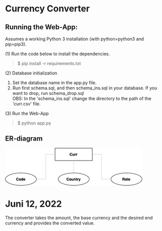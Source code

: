 # Currency Converter
## Running the Web-App:

Assumes a working Python 3 installation (with python=python3 and pip=pip3).

(1) Run the code below to install the dependencies.

>$ pip install -r requirements.txt

(2) Database initialization
1. Set the database name in the app.py file.
2. Run first schema.sql, and then schema_ins.sql in your database. If you want to drop, run schema_drop.sql \
OBS: In the 'schema_ins.sql' change the directory to the path of the 'curr.csv' file.

(3) Run the Web-App
>$ python app.py

## ER-diagram

![alt text](https://github.com/Rasmushoy/currency_converter/blob/main/Er_Currency.png)


# Juni 12, 2022
The converter takes the amount, the base currency and the desired end currency and provides the converted value. 



